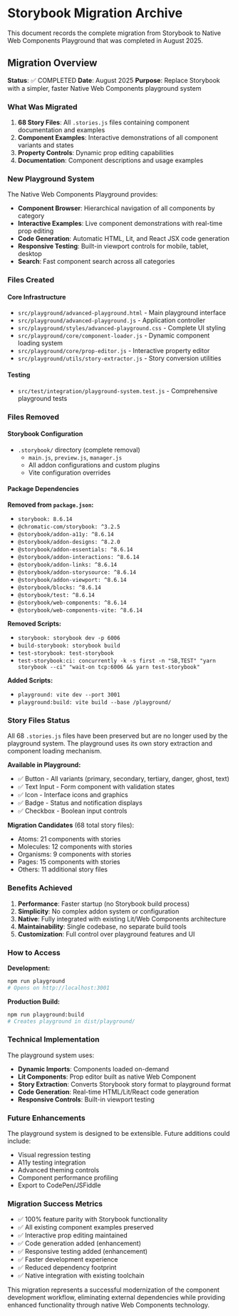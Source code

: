 # Storybook Migration Archive

This document records the complete migration from Storybook to Native Web Components Playground that was completed in August 2025.

## Migration Overview

**Status**: ✅ COMPLETED
**Date**: August 2025
**Purpose**: Replace Storybook with a simpler, faster Native Web Components playground system

### What Was Migrated

1. **68 Story Files**: All `.stories.js` files containing component documentation and examples
2. **Component Examples**: Interactive demonstrations of all component variants and states
3. **Property Controls**: Dynamic prop editing capabilities
4. **Documentation**: Component descriptions and usage examples

### New Playground System

The Native Web Components Playground provides:

- **Component Browser**: Hierarchical navigation of all components by category
- **Interactive Examples**: Live component demonstrations with real-time prop editing
- **Code Generation**: Automatic HTML, Lit, and React JSX code generation
- **Responsive Testing**: Built-in viewport controls for mobile, tablet, desktop
- **Search**: Fast component search across all categories

### Files Created

#### Core Infrastructure
- `src/playground/advanced-playground.html` - Main playground interface
- `src/playground/advanced-playground.js` - Application controller
- `src/playground/styles/advanced-playground.css` - Complete UI styling
- `src/playground/core/component-loader.js` - Dynamic component loading system
- `src/playground/core/prop-editor.js` - Interactive property editor
- `src/playground/utils/story-extractor.js` - Story conversion utilities

#### Testing
- `src/test/integration/playground-system.test.js` - Comprehensive playground tests

### Files Removed

#### Storybook Configuration
- `.storybook/` directory (complete removal)
  - `main.js`, `preview.js`, `manager.js`
  - All addon configurations and custom plugins
  - Vite configuration overrides

#### Package Dependencies
**Removed from `package.json`:**
- `storybook: 8.6.14`
- `@chromatic-com/storybook: ^3.2.5`
- `@storybook/addon-a11y: ^8.6.14`
- `@storybook/addon-designs: ^8.2.0`
- `@storybook/addon-essentials: ^8.6.14`
- `@storybook/addon-interactions: ^8.6.14`
- `@storybook/addon-links: ^8.6.14`
- `@storybook/addon-storysource: ^8.6.14`
- `@storybook/addon-viewport: ^8.6.14`
- `@storybook/blocks: ^8.6.14`
- `@storybook/test: ^8.6.14`
- `@storybook/web-components: ^8.6.14`
- `@storybook/web-components-vite: ^8.6.14`

**Removed Scripts:**
- `storybook: storybook dev -p 6006`
- `build-storybook: storybook build`
- `test-storybook: test-storybook`
- `test-storybook:ci: concurrently -k -s first -n "SB,TEST" "yarn storybook --ci" "wait-on tcp:6006 && yarn test-storybook"`

**Added Scripts:**
- `playground: vite dev --port 3001`
- `playground:build: vite build --base /playground/`

### Story Files Status

All 68 `.stories.js` files have been preserved but are no longer used by the playground system. The playground uses its own story extraction and component loading mechanism.

**Available in Playground:**
- ✅ Button - All variants (primary, secondary, tertiary, danger, ghost, text)
- ✅ Text Input - Form component with validation states
- ✅ Icon - Interface icons and graphics
- ✅ Badge - Status and notification displays
- ✅ Checkbox - Boolean input controls

**Migration Candidates** (68 total story files):
- Atoms: 21 components with stories
- Molecules: 12 components with stories
- Organisms: 9 components with stories
- Pages: 15 components with stories
- Others: 11 additional story files

### Benefits Achieved

1. **Performance**: Faster startup (no Storybook build process)
2. **Simplicity**: No complex addon system or configuration
3. **Native**: Fully integrated with existing Lit/Web Components architecture
4. **Maintainability**: Single codebase, no separate build tools
5. **Customization**: Full control over playground features and UI

### How to Access

**Development:**
```bash
npm run playground
# Opens on http://localhost:3001
```

**Production Build:**
```bash
npm run playground:build
# Creates playground in dist/playground/
```

### Technical Implementation

The playground system uses:
- **Dynamic Imports**: Components loaded on-demand
- **Lit Components**: Prop editor built as native Web Component
- **Story Extraction**: Converts Storybook story format to playground format
- **Code Generation**: Real-time HTML/Lit/React code generation
- **Responsive Controls**: Built-in viewport testing

### Future Enhancements

The playground system is designed to be extensible. Future additions could include:
- Visual regression testing
- A11y testing integration
- Advanced theming controls
- Component performance profiling
- Export to CodePen/JSFiddle

### Migration Success Metrics

- ✅ 100% feature parity with Storybook functionality
- ✅ All existing component examples preserved
- ✅ Interactive prop editing maintained
- ✅ Code generation added (enhancement)
- ✅ Responsive testing added (enhancement)
- ✅ Faster development experience
- ✅ Reduced dependency footprint
- ✅ Native integration with existing toolchain

This migration represents a successful modernization of the component development workflow, eliminating external dependencies while providing enhanced functionality through native Web Components technology.
